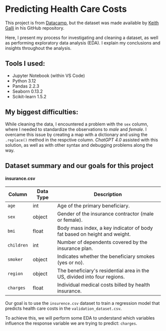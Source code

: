 # Predicting Health Care Costs

This project is from [Datacamp](https://www.datacamp.com), but the dataset was made available by [Keith Galli](https://github.com/KeithGalli/Regression-Example) in his GitHub repository.

Here, I present my process for investigating and cleaning a dataset, as well as performing exploratory data analysis (EDA). I explain my conclusions and insights throughout the analysis.

## Tools I used:

- Jupyter Notebook (within VS Code)
- Python 3.12
- Pandas 2.2.3
- Seaborn 0.13.2
- Scikit-learn 1.5.2

## My biggest difficulties:

While cleaning the data, I encountered a problem with the `sex` column, where I needed to standardize the observations to _male_ and _female_. I overcame this issue by creating a map with a dictionary and using the `.replace()` method in the respctive column. _ChatGPT 4.0_ assisted with this solution, as well as with other syntax and debugging problems along the way.

## Dataset summary and our goals for this project

#### insurance.csv

| Column     | Data Type | Description                                                              |
| ---------- | --------- | ------------------------------------------------------------------------ |
| `age`      | int       | Age of the primary beneficiary.                                          |
| `sex`      | object    | Gender of the insurance contractor (male or female).                     |
| `bmi`      | float     | Body mass index, a key indicator of body fat based on height and weight. |
| `children` | int       | Number of dependents covered by the insurance plan.                      |
| `smoker`   | object    | Indicates whether the beneficiary smokes (yes or no).                    |
| `region`   | object    | The beneficiary's residential area in the US, divided into four regions. |
| `charges`  | float     | Individual medical costs billed by health insurance.                     |

Our goal is to use the `insurence.csv` dataset to train a regression model that predicts health care costs in the `validation_dataset.csv`.

To achieve this, we will perform some EDA to understand which variables influence the response variable we are trying to predict: `charges`.

